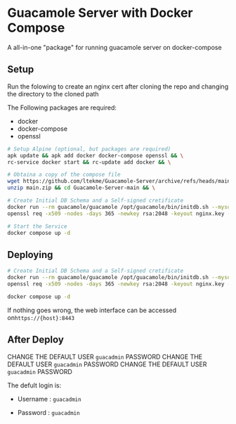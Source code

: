 # Guacamole Server with Docker Compose

A all-in-one "package" for running guacamole server on docker-compose

## Setup 

Run the folowing to create an nginx cert after cloning the repo and changing the directory to the cloned path

The Following packages are required:
- docker
- docker-compose
- openssl

```sh
# Setup Alpine (optional, but packages are required)
apk update && apk add docker docker-compose openssl && \
rc-service docker start && rc-update add docker && \

# Obtaina a copy of the compose file
wget https://github.com/ltekme/Guacamole-Server/archive/refs/heads/main.zip && \
unzip main.zip && cd Guacamole-Server-main && \

# Create Initial DB Schema and a Self-signed cretificate 
docker run --rm guacamole/guacamole /opt/guacamole/bin/initdb.sh --mysql > initdb.sql && \
openssl req -x509 -nodes -days 365 -newkey rsa:2048 -keyout nginx.key -out nginx.crt -subj "/O=GuacamoleServer" && \

# Start the Service
docker compose up -d
```

## Deploying

```sh
# Create Initial DB Schema and a Self-signed cretificate 
docker run --rm guacamole/guacamole /opt/guacamole/bin/initdb.sh --mysql > initdb.sql && \
openssl req -x509 -nodes -days 365 -newkey rsa:2048 -keyout nginx.key -out nginx.crt -subj "/O=GuacamoleServer" && \

docker compose up -d
```

If nothing goes wrong, the web interface can be accessed on`https://{host}:8443`

## After Deploy

CHANGE THE DEFAULT USER `guacadmin` PASSWORD
CHANGE THE DEFAULT USER `guacadmin` PASSWORD
CHANGE THE DEFAULT USER `guacadmin` PASSWORD

The defult login is:

- Username : `guacadmin`

- Password : `guacadmin`

